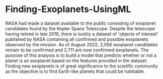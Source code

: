 # Finding-Exoplanets-UsingML
NASA had made a dataset available to the public consisting of exoplanet candidates found by the Kepler Space Telescope. Despite the telescope having retired in late 2018, there is luckily a dataset of 'objects of interest' published by NASA containing all confirmed and possible exoplanets observed by the mission. As of August 2022, 2,056 exoplanet candidates remain to be confirmed and 2,711 are now confirmed exoplanets. 
The purpose of this analysis is to build a model that predicts whether or not a planet is an exoplanet based on the features provided in the dataset. Finding new exoplanets is of great significance to the scietific community as the objective is to find Earth-like planets that could be habitable. 

